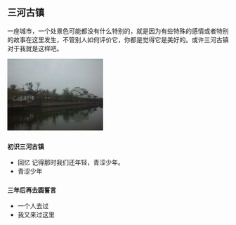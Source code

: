 ##    三河古镇
一座城市，一个处景色可能都没有什么特别的，就是因为有些特殊的感情或者特别的故事在这里发生，不管别人如何评价它，你都是觉得它是美好的。或许三河古镇对于我就是这样吧。

![三年前的照片](https://github.com/guohongjun/Book-notes/blob/master/res/%E4%B8%89%E5%B9%B4%E5%89%8D%E7%9A%84%E4%B8%89%E6%B2%B3%E5%8F%A4%E9%95%87.jpg)

### `初识三河古镇`

- 回忆
记得那时我们还年轻，青涩少年。
- 青涩少年


















### `三年后再去圆誓言`

- 一个人去过
- 我又来过这里




